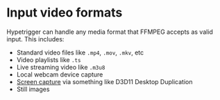 # Input video formats

Hypetrigger can handle any media format that FFMPEG accepts as valid input. This
includes:

- Standard video files like `.mp4`, `.mov`, `.mkv`, etc
- Video playlists like `.ts`
- Live streaming video like `.m3u8`
- Local webcam device capture
- [Screen capture](https://trac.ffmpeg.org/wiki/Capture/Desktop) via something like D3D11 Desktop Duplication
- Still images
